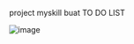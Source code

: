 project myskill buat TO DO LIST

![image](https://github.com/user-attachments/assets/81647fd9-5115-425d-9485-598ee4bcb50a)
